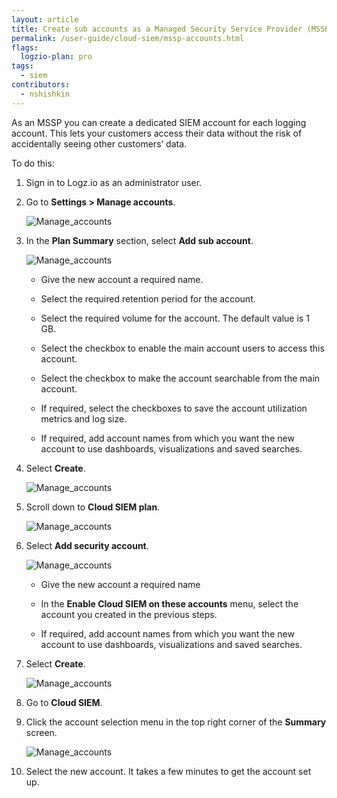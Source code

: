 ```yaml
---
layout: article
title: Create sub accounts as a Managed Security Service Provider (MSSP)
permalink: /user-guide/cloud-siem/mssp-accounts.html
flags:
  logzio-plan: pro
tags:
  - siem
contributors:
  - nshishkin
---
```


As an MSSP you can create a dedicated SIEM account for each logging account. This lets your customers access their data without the risk of accidentally seeing other customers’ data.

To do this:


1. Sign in to Logz.io as an administrator user.

2. Go to **Settings > Manage accounts**.

   ![Manage_accounts](https://dytvr9ot2sszz.cloudfront.net/logz-docs/siem-quick-start/mssp-1.png)


3. In the **Plan Summary** section, select **Add sub account**.

   ![Manage_accounts](https://dytvr9ot2sszz.cloudfront.net/logz-docs/siem-quick-start/mssp-3.png)

   * Give the new account a required name.

   * Select the required retention period for the account.

   * Select the required volume for the account. The default value is 1 GB.

   * Select the checkbox to enable the main account users to access this account.

   * Select the checkbox to make the account searchable from the main account.

   * If required, select the checkboxes to save the account utilization metrics and log size.

   * If required, add account names from which you want the new account to use dashboards, visualizations and saved searches.

4. Select **Create**.

   ![Manage_accounts](https://dytvr9ot2sszz.cloudfront.net/logz-docs/siem-quick-start/mssp-4.png)

5. Scroll down to **Cloud SIEM plan**.

   ![Manage_accounts](https://dytvr9ot2sszz.cloudfront.net/logz-docs/siem-quick-start/mssp-5.png)

6. Select **Add security account**.

   ![Manage_accounts](https://dytvr9ot2sszz.cloudfront.net/logz-docs/siem-quick-start/mssp-6.png)

   * Give the new account a required name

   * In the **Enable Cloud SIEM on these accounts** menu, select the account you created in the previous steps.

   * If required, add account names from which you want the new account to use dashboards, visualizations and saved searches.

7. Select **Create**.

   ![Manage_accounts](https://dytvr9ot2sszz.cloudfront.net/logz-docs/siem-quick-start/mssp-7.png)

8. Go to **Cloud SIEM**.

9. Click the account selection menu in the top right corner of the **Summary** screen.

   ![Manage_accounts](https://dytvr9ot2sszz.cloudfront.net/logz-docs/siem-quick-start/mssp-8.png)

10. Select the new account. It takes a few minutes to get the account set up.
